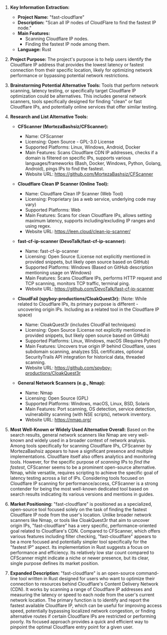 1.  **Key Information Extraction:**
    *   **Project Name:** "fast-cloudflare"
    *   **Description:** "Scan all IP nodes of CloudFlare to find the fastest IP node."
    *   **Main Features:**
        *   Scanning Cloudflare IP nodes.
        *   Finding the fastest IP node among them.
    *   **Language:** Rust

2.  **Project Purpose:**
    The project's purpose is to help users identify the Cloudflare IP address that provides the lowest latency or fastest connection from their specific location, likely for optimizing network performance or bypassing potential network restrictions.

3.  **Brainstorming Potential Alternative Tools:**
    Tools that perform network scanning, latency testing, or specifically target Cloudflare IP optimization could be alternatives. This includes general network scanners, tools specifically designed for finding "clean" or fast Cloudflare IPs, and potentially online services that offer similar testing.

4.  **Research and List Alternative Tools:**

    *   **CFScanner (MortezaBashsiz/CFScanner):**
        *   Name: CFScanner
        *   Licensing: Open Source - GPL-3.0 License
        *   Supported Platforms: Linux, Windows, Android, Docker
        *   Main Features: Scans Cloudflare CDN IP addresses, checks if a domain is filtered on specific IPs, supports various languages/frameworks (Bash, Docker, Windows, Python, Golang, Android), pings IPs to find the fastest.
        *   Website URL: https://github.com/MortezaBashsiz/CFScanner

    *   **Cloudflare Clean IP Scanner (Online Tool):**
        *   Name: Cloudflare Clean IP Scanner (Web Tool)
        *   Licensing: Proprietary (as a web service, underlying code may vary)
        *   Supported Platforms: Web
        *   Main Features: Scans for clean Cloudflare IPs, allows setting maximum latency, supports including/excluding IP ranges and using regex.
        *   Website URL: https://leen.cloud/clean-ip-scanner/

    *   **fast-cf-ip-scanner (DevoTalk/fast-cf-ip-scanner):**
        *   Name: fast-cf-ip-scanner
        *   Licensing: Open Source (License not explicitly mentioned in provided snippets, but likely open source based on GitHub)
        *   Supported Platforms: Windows (Based on GitHub description mentioning usage on Windows)
        *   Main Features: Scans Cloudflare IPs, performs HTTP request and TCP scanning, monitors TCP traffic, terminal ping.
        *   Website URL: https://github.com/DevoTalk/fast-cf-ip-scanner

    *   **CloudFail (spyboy-productions/CloakQuest3r):** (Note: While related to Cloudflare IPs, its primary purpose is different - uncovering origin IPs. Including as a related tool in the Cloudflare IP space)
        *   Name: CloakQuest3r (includes CloudFail techniques)
        *   Licensing: Open Source (License not explicitly mentioned in provided snippets, but likely open source based on GitHub)
        *   Supported Platforms: Linux, Windows, macOS (Requires Python)
        *   Main Features: Uncovers true origin IP behind Cloudflare, uses subdomain scanning, analyzes SSL certificates, optional SecurityTrails API integration for historical data, threaded scanning.
        *   Website URL: https://github.com/spyboy-productions/CloakQuest3r

    *   **General Network Scanners (e.g., Nmap):**
        *   Name: Nmap
        *   Licensing: Open Source (GPL)
        *   Supported Platforms: Windows, macOS, Linux, BSD, Solaris
        *   Main Features: Port scanning, OS detection, service detection, vulnerability scanning (with NSE scripts), network inventory.
        *   Website URL: https://nmap.org/

5.  **Most Well-Known or Widely Used Alternative Overall:**
    Based on the search results, general network scanners like Nmap are very well-known and widely used in a broader context of network analysis. Among tools specifically for scanning Cloudflare IPs, CFScanner by MortezaBashsiz appears to have a significant presence and multiple implementations. Cloudflare itself also offers analytics and monitoring tools. However, for the specific purpose of *scanning* IPs to *find the fastest*, CFScanner seems to be a prominent open-source alternative. Nmap, while versatile, requires scripting to achieve the specific goal of latency testing across a list of IPs. Considering tools focused on Cloudflare IP scanning for performance/access, CFScanner is a strong contender for being the most well-known dedicated tool based on search results indicating its various versions and mentions in guides.

6.  **Market Positioning:**
    "fast-cloudflare" is positioned as a specialized, open-source tool focused solely on the task of finding the fastest Cloudflare IP node from the user's location. Unlike broader network scanners like Nmap, or tools like CloakQuest3r that aim to uncover origin IPs, "fast-cloudflare" has a very specific, performance-oriented goal related to Cloudflare's CDN. Compared to CFScanner, which offers various features including filter checking, "fast-cloudflare" appears to be a more focused and potentially simpler tool specifically for the "fastest IP" aspect. Its implementation in Rust suggests a focus on performance and efficiency. Its relatively low star count compared to CFScanner might indicate a niche or newer presence, but its clear, single purpose defines its market position.

7.  **Expanded Description:**
    "fast-cloudflare" is an open-source command-line tool written in Rust designed for users who want to optimize their connection to resources behind Cloudflare's Content Delivery Network (CDN). It works by scanning a range of Cloudflare IP addresses and measuring the latency or speed to each node from the user's current network location. The primary function is to identify and report the fastest available Cloudflare IP, which can be useful for improving access speed, potentially bypassing localized network congestion, or finding alternative routes if certain Cloudflare IPs are restricted or performing poorly. Its focused approach provides a quick and efficient way to pinpoint the optimal Cloudflare entry point for a given user.